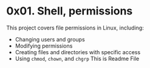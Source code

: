 # 0x01. Shell, permissions

This project covers file permissions in Linux, including:
- Changing users and groups
- Modifying permissions
- Creating files and directories with specific access
- Using `chmod`, `chown`, and `chgrp`
 This is Readme File
